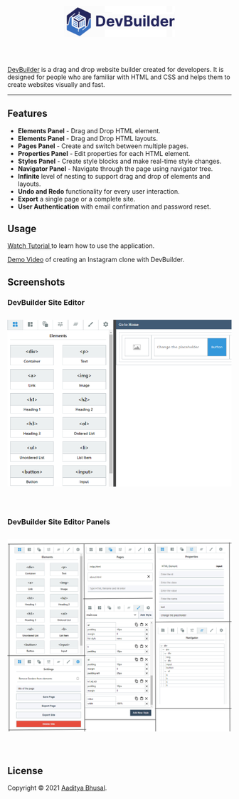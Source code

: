 ## <p align="center"><img src="client\public\assets\logo.png" alt="LabelUp" align="center"/></p><br>

[DevBuilder](https://devbuilder.herokuapp.com/) is a drag and drop website builder created for developers. It is designed for people who are familiar with HTML and CSS and helps them to create websites visually and fast.

---

## Features
- **Elements Panel** - Drag and Drop HTML element.
- **Elements Panel** - Drag and Drop HTML layouts.
- **Pages Panel** - Create and switch between multiple pages.
- **Properties Panel** - Edit properties for each HTML element.
- **Styles Panel** - Create style blocks and make real-time style changes.
- **Navigator Panel** - Navigate through the page using navigator tree. 
- **Infinite** level of nesting to support drag and drop of elements and layouts.
- **Undo and Redo** functionality for every user interaction.
- **Export** a single page or a complete site.
- **User Authentication** with email confirmation and password reset.


## Usage
[Watch Tutorial ](https://www.youtube.com/watch?v=M2nBg4cFzWY) to learn how to use the application.

[Demo Video](https://www.youtube.com/watch?v=s-ihiUq5fm8) of creating an Instagram clone with DevBuilder. 

## Screenshots

### DevBuilder Site Editor

## <p align="center"><img src="client\public\assets\s1.png" alt="LabelUp" align="center"/></p><br>

### DevBuilder Site Editor Panels

## <p align="center"><img src="client\public\assets\s2.png" alt="LabelUp" align="center"/></p><br>

## License

Copyright © 2021 [Aaditya Bhusal](https://github.com/aadityabhusal).